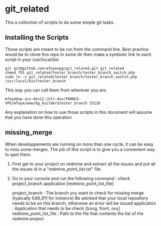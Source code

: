 git_related
===========

This a collection of scripts to do some simple git tasks.

Installing the Scripts
----------------------
Those scripts are meant to be run from the command line.
Best practice would be to clone this repo in some dir then make a symbolic link to each script in your /usr/local/bin

    git git@github.com:mfayevpg/git_related.git git_related
    chmod 755 git_related/tester_branch/tester_branch_switch.php
    sudo ln -s git_related/tester_branch/tester_branch_switch.php /usr/local/bin/tester_branch
This way you can call them from wherever you are.

    mfaye@vp-aix-dev11:/nfs-dev/FRANCE-VPG/mfaye/www/bg_builder$tester_branch 33116

Any explanation on how to use those scripts in this document will assume that you have done this operation

missing_merge
-------------
When developpements are running on more than one cycle, it can be easy to miss some merges.
The job of this script is to give you a convenient way to spot them.
1. First get to your project on redmine and extract all the issues and put all the issues id in a 
"redmine_point_list.txt" file.
2. Go to your console and run the following command : 
    check project_branch application [redmine_point_list_file]

    project_branch          : The branch you want to check for missing merge (typically S49_911 for instance)
                              Be advised that your local repository needs to be on this branch, 
                              otherwise an error will be issued
    application             : Application that needs to be check [bong, front, oxy]
    redmine_point_list_file : Path to the file that contents the list of the redmine project
